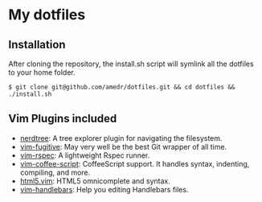 # My dotfiles

## Installation

After cloning the repository, the install.sh script will symlink all the 
dotfiles to your home folder.

    $ git clone git@github.com/amedr/dotfiles.git && cd dotfiles && ./install.sh

## Vim Plugins included

* [nerdtree](http://github.com/scrooloose/nerdtree): A tree explorer plugin for navigating the filesystem.
* [vim-fugitive](http://github.com/tpope/vim-fugitive): May very well be the best Git wrapper of all time.
* [vim-rspec](http://github.com/thoughtbot/vim-rspec): A lightweight Rspec runner.
* [vim-coffee-script](http://github.com/kchmck/vim-coffee-script): CoffeeScript support. It handles syntax, indenting, compiling, and more.
* [html5.vim](http://github.com/othree/html5.vim): HTML5 omnicomplete and syntax.
* [vim-handlebars](http://github.com/nono/vim-handlebars): Help you editing Handlebars files.
